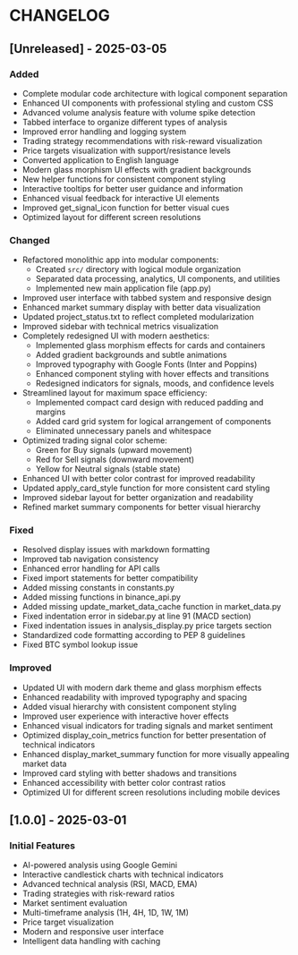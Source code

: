 # CHANGELOG

## [Unreleased] - 2025-03-05
### Added
- Complete modular code architecture with logical component separation
- Enhanced UI components with professional styling and custom CSS
- Advanced volume analysis feature with volume spike detection
- Tabbed interface to organize different types of analysis
- Improved error handling and logging system
- Trading strategy recommendations with risk-reward visualization
- Price targets visualization with support/resistance levels
- Converted application to English language
- Modern glass morphism UI effects with gradient backgrounds
- New helper functions for consistent component styling
- Interactive tooltips for better user guidance and information
- Enhanced visual feedback for interactive UI elements
- Improved get_signal_icon function for better visual cues
- Optimized layout for different screen resolutions

### Changed
- Refactored monolithic app into modular components:
  - Created `src/` directory with logical module organization
  - Separated data processing, analytics, UI components, and utilities
  - Implemented new main application file (app.py)
- Improved user interface with tabbed system and responsive design
- Enhanced market summary display with better data visualization
- Updated project_status.txt to reflect completed modularization
- Improved sidebar with technical metrics visualization
- Completely redesigned UI with modern aesthetics:
  - Implemented glass morphism effects for cards and containers
  - Added gradient backgrounds and subtle animations
  - Improved typography with Google Fonts (Inter and Poppins)
  - Enhanced component styling with hover effects and transitions
  - Redesigned indicators for signals, moods, and confidence levels
- Streamlined layout for maximum space efficiency:
  - Implemented compact card design with reduced padding and margins
  - Added card grid system for logical arrangement of components
  - Eliminated unnecessary panels and whitespace
- Optimized trading signal color scheme:
  - Green for Buy signals (upward movement)
  - Red for Sell signals (downward movement)
  - Yellow for Neutral signals (stable state)
- Enhanced UI with better color contrast for improved readability
- Updated apply_card_style function for more consistent card styling
- Improved sidebar layout for better organization and readability
- Refined market summary components for better visual hierarchy

### Fixed
- Resolved display issues with markdown formatting
- Improved tab navigation consistency
- Enhanced error handling for API calls
- Fixed import statements for better compatibility
- Added missing constants in constants.py
- Added missing functions in binance_api.py
- Added missing update_market_data_cache function in market_data.py
- Fixed indentation error in sidebar.py at line 91 (MACD section)
- Fixed indentation issues in analysis_display.py price targets section
- Standardized code formatting according to PEP 8 guidelines
- Fixed BTC symbol lookup issue

### Improved
- Updated UI with modern dark theme and glass morphism effects
- Enhanced readability with improved typography and spacing
- Added visual hierarchy with consistent component styling
- Improved user experience with interactive hover effects
- Enhanced visual indicators for trading signals and market sentiment
- Optimized display_coin_metrics function for better presentation of technical indicators
- Enhanced display_market_summary function for more visually appealing market data
- Improved card styling with better shadows and transitions
- Enhanced accessibility with better color contrast ratios
- Optimized UI for different screen resolutions including mobile devices

## [1.0.0] - 2025-03-01
### Initial Features
- AI-powered analysis using Google Gemini
- Interactive candlestick charts with technical indicators
- Advanced technical analysis (RSI, MACD, EMA)
- Trading strategies with risk-reward ratios
- Market sentiment evaluation
- Multi-timeframe analysis (1H, 4H, 1D, 1W, 1M)
- Price target visualization
- Modern and responsive user interface
- Intelligent data handling with caching
